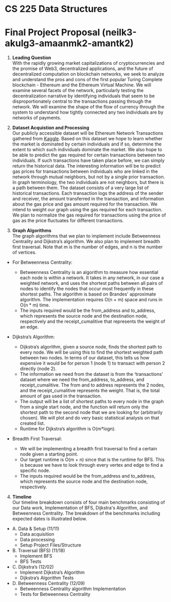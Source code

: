 # CS 225 Data Structures

# Final Project Proposal (neilk3-akulg3-amaanmk2-amantk2)

1. **Leading Question** <br /> With the rapidly growing market capitalizations of cryptocurrencies and the promise of Web3, decentralized applications, and the future of decentralized computation on blockchain networks, we seek to analyze and understand the pros and cons of the first popular Turing Complete blockchain - Ethereum and the Ethereum Virtual Machine. We will examine several facets of the network, particularly testing the decentralization narrative by identifying individuals that seem to be disproportionately central to the transactions passing through the network. We will examine the shape of the flow of currency through the system to understand how tightly connected any two individuals are by networks of payments. 

2. **Dataset Acquistion and Processing** <br /> Our publicly accessible dataset will be Ethereum Network Transactions gathered from [Kaggle](https://www.kaggle.com/bigquery/ethereum-blockchain?select=transactions). Based on this dataset we hope to learn whether the market is dominated by certain individuals and if so, determine the extent to which such individuals dominate the market. We also hope to be able to predict the gas required for certain transactions between two individuals. If such transactions have taken place before, we can simply return the historical data. The interesting information will be to predict gas prices for transactions between individuals who are linked in the network through mutual neighbors, but not by a single prior transaction. In graph terminology, the two individuals are not neighbors, but there is a path between them. The dataset consists of a very large list of historical transactions. Each transaction logs the address of the sender and receiver, the amount transferred in the transaction, and information about the gas price and gas amount required for the transaction. We intend to weight our graph using the gas required for each transaction. We plan to normalize the gas required for transactions using the price of gas as the price fluctuates for different transactions. 

3. **Graph Algorithms** <br /> The graph algorithms that we plan to implement include Betweenness Centrality and Dijkstra’s algorithm. We also plan to implement breadth first traversal. Note that m is the number of edges, and n is the number of vertices. <br />
* For Betweenness Centrality:<br />
  * Betweenness Centrality is an algorithm to measure how essential each node is within a network. It takes in any network, in our case a weighted network, and uses the shortest paths between all pairs of nodes to identify the nodes that occur most frequently in these shortest paths. The algorithm is based on Brandes' approximate algorithm. The implementation requires O(n + m) space and runs in O(n * m) time. 
  * The inputs required would be the from_address and to_address, which represents the source node and the destination node, respectively and the receipt_cumalitive that represents the weight of an edge.
* Dijkstra’s Algorithm:
  * Dijkstra’s algorithm, given a source node, finds the shortest path to every node. We will be using this to find the shortest weighted path between two nodes. In terms of our dataset, this tells us how expensive it would be for person 1 (node 1) to transact with person 2 directly (node 2). 
  * The information we need from the dataset is from the ‘transactions’ dataset where we need the from_address, to_address, and receipt_cumalitive. The from and to address represents the 2 nodes, and the receipt_cumalitive represents the weight. That is, the total amount of gas used in the transaction.
  * The output will be a list of shortest paths to every node in the graph from a single start node, and the function will return only the shortest path to the second node that we are looking for (arbitrarily chosen). We will plot and do very basic statistical analysis on that created list. 
  * Runtime for Dijkstra’s algorithm is O(m*logn). <br />
 
* Breadth First Traversal: <br />
  * We will be implementing a breadth first traversal to find a certain node given a starting point. 
  * Our target runtime is O(m + n) since that is the runtime for BFS. This is because we have to look through every vertex and edge to find a specific node. 
  * The inputs required would be the from_address and to_address, which represents the source node and the destination node, respectively. 

4. **Timeline** <br /> Our timeline breakdown consists of four main benchmarks consisting of our Data work, Implementation of BFS, Dijkstra's Algorithm, and Betweenness Centrality. The breakdown of the benchmarks including expected dates is illustrated below. 

* A. Data & Setup (11/11) <br />
  * Data acquisition <br /> 
  * Data processing <br />
  * Setup Project Files/Structure <br />
* B. Traversal (BFS) (11/18) <br />
  * Implement BFS <br />
  * BFS Tests <br />
* C. Dijkstra’s (12/02) <br />
  * Implement Dijkstra’s Algorithm <br />
  * Dijkstra’s Algorithm Tests <br />
* D. Betweenness Centrality (12/09) <br />
  * Betweenness Centrality algorithm Implementation <br />
  * Tests for Betweenness Centrality <br />
